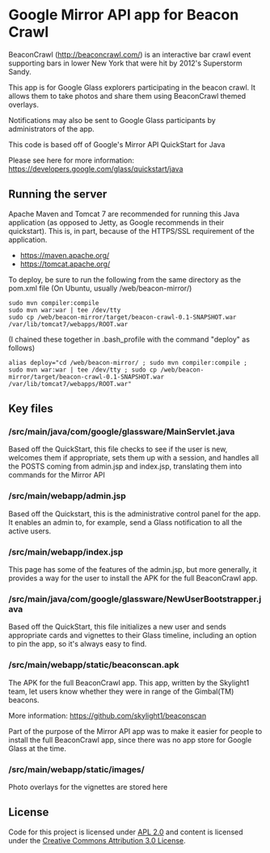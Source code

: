 Google Mirror API app for Beacon Crawl
======================================

BeaconCrawl (http://beaconcrawl.com/) is an interactive bar crawl event supporting bars in lower New
York that were hit by 2012's Superstorm Sandy.

This app is for Google Glass explorers participating in the beacon crawl. It allows them to take
photos and share them using BeaconCrawl themed overlays.

Notifications may also be sent to Google Glass participants by administrators of the app.

This code is based off of Google's Mirror API QuickStart for Java

Please see here for more information:
https://developers.google.com/glass/quickstart/java

## Running the server

Apache Maven and Tomcat 7 are recommended for running this Java application (as opposed to Jetty, as
Google recommends in their quickstart). This is, in part, because of the HTTPS/SSL requirement of 
the application.

* https://maven.apache.org/
* https://tomcat.apache.org/

To deploy, be sure to run the following from the same directory as the pom.xml file (On Ubuntu, 
usually /web/beacon-mirror/)

````
sudo mvn compiler:compile
sudo mvn war:war | tee /dev/tty
sudo cp /web/beacon-mirror/target/beacon-crawl-0.1-SNAPSHOT.war /var/lib/tomcat7/webapps/ROOT.war
````

(I chained these together in .bash_profile with the command "deploy" as follows)

    alias deploy="cd /web/beacon-mirror/ ; sudo mvn compiler:compile ; sudo mvn war:war | tee /dev/tty ; sudo cp /web/beacon-mirror/target/beacon-crawl-0.1-SNAPSHOT.war /var/lib/tomcat7/webapps/ROOT.war"

## Key files

### /src/main/java/com/google/glassware/MainServlet.java

Based off the QuickStart, this file checks to see if the user is new, welcomes them if appropriate,
sets them up with a session, and handles all the POSTS coming from admin.jsp and index.jsp, 
translating them into commands for the Mirror API

### /src/main/webapp/admin.jsp

Based off the Quickstart, this is the administrative control panel for the app. It enables an admin
to, for example, send a Glass notification to all the active users.

### /src/main/webapp/index.jsp

This page has some of the features of the admin.jsp, but more generally, it provides a way for
the user to install the APK for the full BeaconCrawl app.

### /src/main/java/com/google/glassware/NewUserBootstrapper.java

Based off the QuickStart, this file initializes a new user and sends appropriate cards and vignettes
to their Glass timeline, including an option to pin the app, so it's always easy to find.

### /src/main/webapp/static/beaconscan.apk

The APK for the full BeaconCrawl app. This app, written by the Skylight1 team, let users know
whether they were in range of the Gimbal(TM) beacons.

More information: https://github.com/skylight1/beaconscan

Part of the purpose of the Mirror API app was to make it easier for people to install the full
BeaconCrawl app, since there was no app store for Google Glass at the time.

### /src/main/webapp/static/images/

Photo overlays for the vignettes are stored here

## License
Code for this project is licensed under [APL 2.0](http://www.apache.org/licenses/LICENSE-2.0.html)
and content is licensed under the
[Creative Commons Attribution 3.0 License](http://creativecommons.org/licenses/by/3.0/).